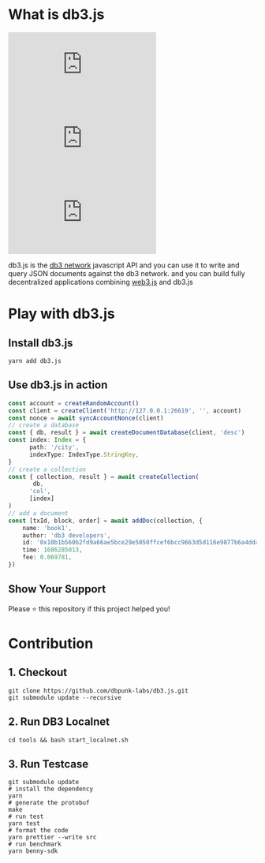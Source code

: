 # What is db3.js
![GitHub release (latest by date)](https://img.shields.io/github/v/release/dbpunk-labs/db3.js?color=green&display_name=tag&label=db3.js&logo=db3&logoColor=https%3A%2F%2Favatars.githubusercontent.com%2Fu%2F102341693%3Fs%3D96%26v%3D4&style=flat-square)
![npm](https://img.shields.io/npm/dw/db3.js?style=flat-square)
[![Coveralls branch](https://img.shields.io/coverallsCoverage/github/dbpunk-labs/db3.js?style=flat-square)](https://coveralls.io/github/dbpunk-labs/db3.js)

db3.js is the [db3 network](https://github.com/dbpunk-labs/db3) javascript API and you can use it to write and query JSON documents against the db3 network.
and you can build fully decentralized applications combining [web3.js](https://github.com/web3/web3.js) and db3.js

# Play with db3.js

## Install db3.js

```
yarn add db3.js
```

## Use db3.js in action

```ts
const account = createRandomAccount()
const client = createClient('http://127.0.0.1:26619', '', account)
const nonce = await syncAccountNonce(client)
// create a database
const { db, result } = await createDocumentDatabase(client, 'desc')
const index: Index = {
      path: '/city',
      indexType: IndexType.StringKey,
}
// create a collection
const { collection, result } = await createCollection(
       db,
      'col',
      [index]
)
// add a document
const [txId, block, order] = await addDoc(collection, {
    name: 'book1',
    author: 'db3 developers',
    id: '0x10b1b560b2fd9a66ae5bce29e5050ffcef6bcc9663d5d116e9877b6a4dda13aa',
    time: 1686285013,
    fee: 0.069781,
})
```

## Show Your Support
Please ⭐️ this repository if this project helped you!


# Contribution

## 1. Checkout

```shell
git clone https://github.com/dbpunk-labs/db3.js.git
git submodule update --recursive
```

## 2. Run DB3 Localnet

```shell
cd tools && bash start_localnet.sh
```

## 3. Run Testcase

```shell
git submodule update
# install the dependency
yarn
# generate the protobuf
make
# run test
yarn test
# format the code
yarn prettier --write src
# run benchmark
yarn benny-sdk
```
